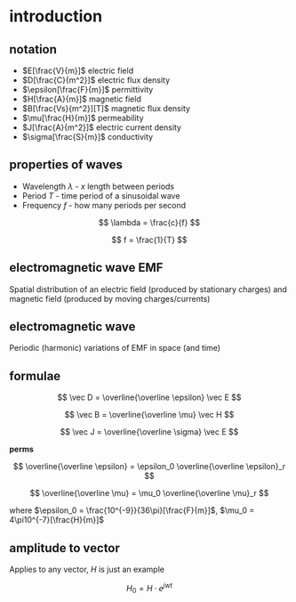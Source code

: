 # introduction

## notation

- $E[\frac{V}{m}]$ electric field
- $D[\frac{C}{m^2}]$ electric flux density
- $\epsilon[\frac{F}{m}]$ permittivity
- $H[\frac{A}{m}]$ magnetic field
- $B[\frac{Vs}{m^2}][T]$ magnetic flux density
- $\mu[\frac{H}{m}]$ permeability
- $J[\frac{A}{m^2}]$ electric current density
- $\sigma[\frac{S}{m}]$ conductivity

## properties of waves

- Wavelength $\lambda$ - $x$ length between periods
- Period $T$ - time period of a sinusoidal wave
- Frequency $f$ - how many periods per second

$$
	\lambda = \frac{c}{f}
$$

$$
	f = \frac{1}{T}
$$

## electromagnetic wave EMF

Spatial distribution of an electric field (produced by stationary charges) and magnetic field (produced by moving charges/currents)

## electromagnetic wave

Periodic (harmonic) variations of EMF in space (and time)

## formulae

$$
	\vec D = \overline{\overline \epsilon} \vec E
$$

$$
	\vec B = \overline{\overline \mu} \vec H
$$

$$
	\vec J = \overline{\overline \sigma} \vec E
$$

**perms**

$$
	\overline{\overline \epsilon} = \epsilon_0 \overline{\overline \epsilon}_r
$$

$$
	\overline{\overline \mu} = \mu_0 \overline{\overline \mu}_r
$$

where $\epsilon_0 = \frac{10^{-9}}{36\pi}[\frac{F}{m}]$, $\mu_0 = 4\pi10^{-7}[\frac{H}{m}]$

## amplitude to vector

Applies to any vector, $H$ is just an example

$$
	H_0 = H \cdot e^{jwt}
$$

